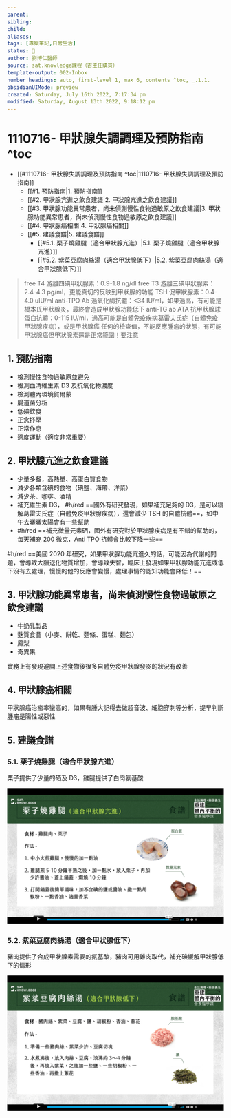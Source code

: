 ```yaml
---
parent: 
sibling: 
child: 
aliases:    
tags: [專案筆記,日常生活]
status: 🌱
author: 劉博仁醫師 
source: sat.knowledge課程（古主任購買） 
template-output: 002-Inbox
number headings: auto, first-level 1, max 6, contents ^toc, _.1.1.
obsidianUIMode: preview
created: Saturday, July 16th 2022, 7:17:34 pm
modified: Saturday, August 13th 2022, 9:18:12 pm
---
```

# 1110716- 甲狀腺失調調理及預防指南 ^toc

- [[#1110716- 甲狀腺失調調理及預防指南 ^toc|1110716- 甲狀腺失調調理及預防指南]]
	- [[#1. 預防指南|1. 預防指南]]
	- [[#2. 甲狀腺亢進之飲食建議|2. 甲狀腺亢進之飲食建議]]
	- [[#3. 甲狀腺功能異常患者，尚未偵測慢性食物過敏原之飲食建議|3. 甲狀腺功能異常患者，尚未偵測慢性食物過敏原之飲食建議]]
	- [[#4. 甲狀腺癌相關|4. 甲狀腺癌相關]]
	- [[#5. 建議食譜|5. 建議食譜]]
		- [[#5.1. 栗子燒雞腿（適合甲狀腺亢進）|5.1. 栗子燒雞腿（適合甲狀腺亢進）]]
		- [[#5.2. 紫菜豆腐肉絲湯（適合甲狀腺低下）|5.2. 紫菜豆腐肉絲湯（適合甲狀腺低下）]]

> free T4 游離四碘甲狀腺素：0.9-1.8 ng/dl
> free T3 游離三碘甲狀腺素：2.4-4.3 pg/ml，更能真切的反映到甲狀腺的功能
> TSH 促甲狀腺素：0.4-4.0 uIU/ml
> anti-TPO Ab 過氧化酶抗體：<34 IU/ml，如果過高，有可能是橋本氏甲狀腺炎，最終會造成甲狀腺功能低下
> anti-TG ab ATA 抗甲狀腺球蛋白抗體：0-115 IU/ml，過高可能是自體免疫疾病葛雷夫氏症（自體免疫甲狀腺疾病），或是甲狀腺癌
> 任何的檢查值，不能反應腫瘤的狀態，有可能甲狀腺癌但甲狀腺素還是正常範圍！要注意

## 1. 預防指南
- 檢測慢性食物過敏原並避免
- 檢測血清維生素 D3 及抗氧化物濃度
- 檢測體內環境賀爾蒙
- 腸道菌分析
- 低碘飲食
- 正念抒壓
- 正常作息
- 適度運動（適度非常重要）

## 2. 甲狀腺亢進之飲食建議

- 少量多餐，高熱量、高蛋白質食物
- 減少各類含碘的食物（碘鹽、海帶、洋菜）
- 減少茶、咖啡、酒精
- 補充維生素 D3， #h/red ==國外有研究發現，如果補充足夠的 D3，是可以緩解葛雷夫氏症（自體免疫甲狀腺疾病），還會減少 TSH 的自體抗體==，如中午去曬曬太陽會有一些幫助
- #h/red ==補充微量元素硒，國外有研究對於甲狀腺疾病是有不錯的幫助的，每天補充 200 微克，Anti TPO 抗體會比較下降一些==


#h/red ==美國 2020 年研究，如果甲狀腺功能亢進久的話，可能因為代謝的問題，會導致大腦退化物質增加，會導致失智，臨床上發現如果甲狀腺功能亢進或低下沒有去處理，慢慢的他的反應會變慢，處理事情的認知功能會降低！==

## 3. 甲狀腺功能異常患者，尚未偵測慢性食物過敏原之飲食建議
- 牛奶乳製品
- 麩質食品（小麥、餅乾、麵條、蛋糕、麵包）
- 鳳梨
- 奇異果

實務上有發現避開上述食物後很多自體免疫甲狀腺發炎的狀況有改善

## 4. 甲狀腺癌相關

甲狀腺癌治癒率蠻高的，如果有腫大記得去做超音波、細胞穿刺等分析，提早判斷腫瘤是陽性或惡性

## 5. 建議食譜
### 5.1. 栗子燒雞腿（適合甲狀腺亢進）
栗子提供了少量的硒及 D3，雞腿提供了白肉氨基酸


![01|700](https://raw.githubusercontent.com/hoonsor/upgit-Obsidian/main/2022/07/17/upgit_20220717_1658023495.png)



### 5.2. 紫菜豆腐肉絲湯（適合甲狀腺低下） 
豬肉提供了合成甲狀腺素需要的氨基酸，豬肉可用雞肉取代，補充碘緩解甲狀腺低下的情形

![01|700](https://raw.githubusercontent.com/hoonsor/upgit-Obsidian/main/2022/07/17/upgit_20220717_1658023517.png)
